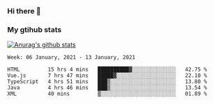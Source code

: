 ### Hi there 👋

### My gtihub stats

[![Anurag's github stats](https://github-readme-stats.vercel.app/api?username=gaozhidong)](https://github.com/gaozhidong/github-readme-stats)

<!--START_SECTION:waka-->
```text
Week: 06 January, 2021 - 13 January, 2021

HTML         15 hrs 4 mins   ██████████▓░░░░░░░░░░░░░░   42.75 % 
Vue.js       7 hrs 47 mins   █████▓░░░░░░░░░░░░░░░░░░░   22.10 % 
TypeScript   4 hrs 51 mins   ███▒░░░░░░░░░░░░░░░░░░░░░   13.80 % 
Java         4 hrs 46 mins   ███▒░░░░░░░░░░░░░░░░░░░░░   13.54 % 
XML          40 mins         ▒░░░░░░░░░░░░░░░░░░░░░░░░   01.89 % 
```
<!--END_SECTION:waka-->